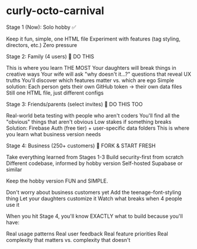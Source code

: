 # curly-octo-carnival

Stage 1 (Now): Solo hobby ✅

Keep it fun, simple, one HTML file
Experiment with features (tag styling, directors, etc.)
Zero pressure

Stage 2: Family (4 users) 🎯 DO THIS

This is where you learn THE MOST
Your daughters will break things in creative ways
Your wife will ask "why doesn't it...?" questions that reveal UX truths
You'll discover which features matter vs. which are ego
Simple solution: Each person gets their own GitHub token → their own data files
Still one HTML file, just different configs

Stage 3: Friends/parents (select invites) 🎯 DO THIS TOO

Real-world beta testing with people who aren't coders
You'll find all the "obvious" things that aren't obvious
Low stakes if something breaks
Solution: Firebase Auth (free tier) + user-specific data folders
This is where you learn what business version needs

Stage 4: Business (250+ customers) 💼 FORK & START FRESH

Take everything learned from Stages 1-3
Build security-first from scratch
Different codebase, informed by hobby version
Self-hosted Supabase or similar

Keep the hobby version FUN and SIMPLE.

Don't worry about business customers yet
Add the teenage-font-styling thing
Let your daughters customize it
Watch what breaks when 4 people use it

When you hit Stage 4, you'll know EXACTLY what to build because you'll have:

Real usage patterns
Real user feedback
Real feature priorities
Real complexity that matters vs. complexity that doesn't